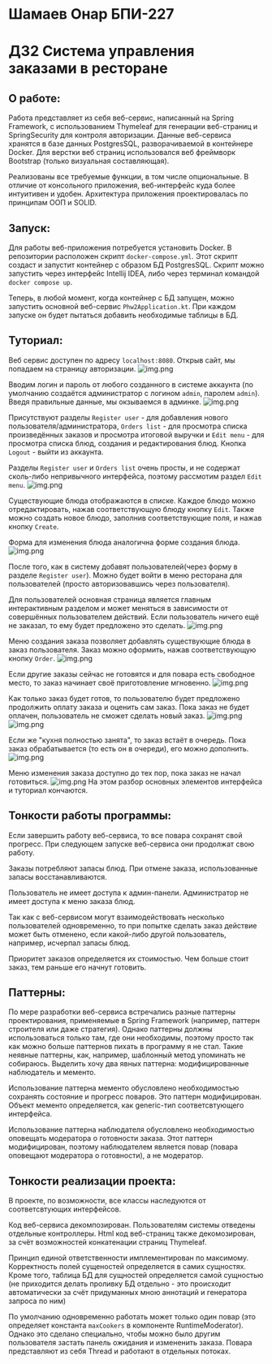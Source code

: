 # Шамаев Онар БПИ-227
# ДЗ2 Система управления заказами в ресторане
## О работе:
Работа представляет из себя веб-сервис, написанный на Spring Framework,
с использованием Thymeleaf для генерации веб-страниц и SpringSecurity для контроля авторизации.
Данные веб-сервиса хранятся в базе данных PostgresSQL, разворачиваемой в контейнере Docker. Для верстки веб страниц использовался
веб фреймворк Bootstrap (только визуальная составляющая).

Реализованы все требуемые функции, в том числе опциональные.
В отличие от консольного приложения, веб-интерфейс куда более интуитивен и удобен.
Архитектура приложения проектировалась по принципам ООП и SOLID.
## Запуск:
Для работы веб-приложения потребуется установить Docker. В репозитории расположен скрипт
`docker-compose.yml`. Этот скрипт создаст и запустит контейнер с образом БД PostgresSQL.
Скрипт можно запустить через интерфейс Intellij IDEA, либо через терминал командой `docker compose up`.

Теперь, в любой момент, когда контейнер с БД запущен,
можно запустить основной веб-сервис `Phw2Application.kt`.
При каждом запуске он будет пытаться добавить необходимые таблицы в БД.

## Туториал:
Веб сервис доступен по адресу `localhost:8080`.
Открыв сайт, мы попадаем на страницу авторизации.
![img.png](assets/img.png)

Вводим логин и пароль от любого созданного в системе аккаунта
(по умолчанию создаётся администратор с логином `admin`, паролем `admin`).
Введя правильные данные, мы окзываемся в админке.
![img.png](assets/img2.png)

Присутствуют разделы `Register user` - для добавления нового пользователя/администратора,
`Orders list` - для просмотра списка произведённых заказов и просмотра итоговой выручки и
`Edit menu` - для просмотра списка блюд, создания и редактирования блюд. Кнопка `Logout` - выйти из аккаунта.

Разделы `Register user` и `Orders list` очень просты, и не содержат сколь-либо непривычного интерфейса, поэтому рассмотим раздел `Edit menu`.
![img.png](assets/img3.png)

Существующие блюда отображаются в списке. Каждое блюдо можно отредактировать,
нажав соответствующую блюду кнопку `Edit`. Также можно создать новое блюдо, заполнив соответствующие
поля, и нажав кнопку `Create`.

Форма для изменения блюда аналогична форме создания блюда.
![img.png](assets/img4.png)

После того, как в систему добавят пользователей(через форму в разделе `Register user`).
Можно будет войти в меню ресторана для пользователей (просто авторизовавшись через пользователя).

Для пользователей основная страница является главным интерактивным разделом
и может меняться в зависимости от совершённых пользователем действий.
Если пользователь ничего ещё не заказал, то ему будет предложено это сделать.
![img.png](assets/img5.png)

Меню создания заказа позволяет добавлять существующие блюда в заказ пользователя.
Заказ можно оформить, нажав соответствующую кнопку `Order`.
![img.png](assets/img6.png)

Если другие заказы сейчас не готовятся и для повара есть свободное место, то
заказ начинает своё приготовление мгновенно.
![img.png](assets/img7.png)

Как только заказ будет готов, то пользователю будет предложено продолжить оплату заказа и оценить сам заказ.
Пока заказ не будет оплачен, пользователь не сможет сделать новый заказ.
![img.png](assets/img8.png)
![img.png](assets/img9.png)

Если же "кухня полностью занята", то заказ встаёт в очередь. Пока заказ обрабатывается (то есть он в очереди),
его можно дополнить.
![img.png](assets/img10.png)

Меню изменения заказа доступно до тех пор, пока заказ не начал готовиться.
![img.png](assets/img11.png)
На этом разбор основных элементов интерфейса и туториал кончаются.

## Тонкости работы программы:
Если завершить работу веб-сервиса, то все повара сохранят свой прогресс.
При следующем запуске веб-сервиса они продолжат свою работу.

Заказы потребляют запасы блюд.
При отмене заказа, использованные запасы восстанавливаются.

Пользователь не имеет доступа к админ-панели.
Администратор не имеет доступа к меню заказа блюд.

Так как с веб-сервисом могут взаимодействовать несколько пользователей одновременно,
то при попытке сделать заказ действие может быть отменено,
если какой-либо другой пользователь, например, исчерпал запасы блюд.

Приоритет заказов определяется их стоимостью. Чем больше стоит заказ, тем раньше его начнут готовить.
## Паттерны:
По мере разработки веб-сервиса встречались разные паттерны проектирования, применяемые в Spring Framework
(например, паттерн строителя или даже стратегия).
Однако паттерны должны использоваться только там, где они необходимы, поэтому просто так как можно больше паттернов пихать в программу я не стал.
Такие неявные паттерны, как, например, шаблонный метод упоминать не собираюсь. Выделить хочу два явных паттерна: модифицированные наблюдатель и мементо.

Использование паттерна мементо обусловлено необходимостью сохранять состояние и прогресс поваров. Это паттерн модифицирован. Объект мементо определяется, как generic-тип соответсвтующего интерфейса.

Использование паттерна наблюдателя обусловлено необходимостью оповещать модератора о готовности заказа. Этот паттерн модифицирован, поэтому наблюдателем является повар (повара оповещают модератора о готовности), а не модератор.

## Тонкости реализации проекта:
В проекте, по возможности, все классы наследуются от соответсвтующих интерфейсов.

Код веб-сервиса декомпозирован. Пользователям системы отведены отдельные контроллеры. Html код веб-страниц также декомозирован, за счёт возможностей конкатенации страниц Thymeleaf.

Принцип единой ответственности имплементирован по максимому.
Корректность полей сущеностей определяется в самих сущностях.
Кроме того, таблица БД для сущностей определяется самой сущностью
(не приходится делать проливку БД отдельно - это происходит автоматически за счёт придуманных мною аннотаций и генератора запроса по ним)

По умолчанию одновременно работать может только один повар (это определяет константа `maxCookers` в компоненте RuntimeModerator).
Однако это сделано специально, чтобы можно было другим пользователя застать панель ожидания и измененить заказа. Повара представляют из себя Thread и работают в отдельных потоках.
